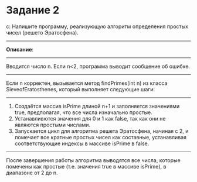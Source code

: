 # Задание 2
c: Напишите программу, реализующую алгоритм определения простых чисел (решето Эратосфена).
***
**Описание**:
***
Вводится число n. Если n<2, программа выводит сообщение об ошибке.
***
Если n корректен, вызывается метод findPrimes(int n) из класса SieveofEratosthenes, который выполняет следующие шаги:
***
1. Создаётся массив isPrime длиной n+1 и заполняется значениями true, предполагая, что все числа изначально простые.
2. Устанавливются значения для 0 и 1 как false, так как они не являются простыми числами.
3. Запускается цикл для алгоритма решета Эратосфена, начиная с 2, и помечает все кратные простых чисел как составные,
   устанавливая соответствующие индексы в массиве isPrime в false.
***
После завершения работы алгоритма выводятся все числа, которые помечены как простые (т.е. значения true в массиве isPrime), в диапазоне от 2 до n.